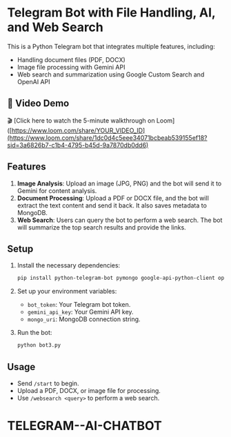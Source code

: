 # Telegram Bot with File Handling, AI, and Web Search

This is a Python Telegram bot that integrates multiple features, including:
- Handling document files (PDF, DOCX)
- Image file processing with Gemini API
- Web search and summarization using Google Custom Search and OpenAI API


## 🎥 Video Demo

🎬 [Click here to watch the 5-minute walkthrough on Loom]([https://www.loom.com/share/YOUR_VIDEO_ID](https://www.loom.com/share/1dc0d4c5eee34071bcbeab539155ef18?sid=3a6826b7-c1b4-4795-b45d-9a7870db0dd6)

## Features
1. **Image Analysis**: Upload an image (JPG, PNG) and the bot will send it to Gemini for content analysis.
2. **Document Processing**: Upload a PDF or DOCX file, and the bot will extract the text content and send it back. It also saves metadata to MongoDB.
3. **Web Search**: Users can query the bot to perform a web search. The bot will summarize the top search results and provide the links.

## Setup

1. Install the necessary dependencies:
    ```bash
    pip install python-telegram-bot pymongo google-api-python-client openai pillow pdfplumber python-docx
    ```

2. Set up your environment variables:
    - `bot_token`: Your Telegram bot token.
    - `gemini_api_key`: Your Gemini API key.
    - `mongo_uri`: MongoDB connection string.

3. Run the bot:
    ```bash
    python bot3.py
    ```

## Usage

- Send `/start` to begin.
- Upload a PDF, DOCX, or image file for processing.
- Use `/websearch <query>` to perform a web search.
# TELEGRAM--AI-CHATBOT
